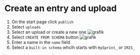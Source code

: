 # Create an entry and upload

1. On the start page click `publish`
2. Select `uploads`
3. Select an upload or create a new one ![grafik](https://github.com/RoteKekse/nomad-hysprint/assets/36420750/cad12cf3-adea-47c0-aa07-d2283c3b609b)
4. Select `CREATE FROM SCHEMA` button ![grafik](https://github.com/RoteKekse/nomad-hysprint/assets/36420750/d1054291-a5eb-4402-ab44-f61e2c4623e8)
5. Enter a name in the `name` field
6. Select a `built-in schema` whcih starts with `HySprint_` or `IRIS_`



